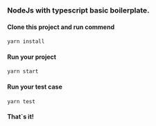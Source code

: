 ### NodeJs with typescript basic boilerplate.

#### Clone this project and run commend
`yarn install`

#### Run your project
`yarn start`

#### Run your test case
`yarn test`

#### That`s it!
